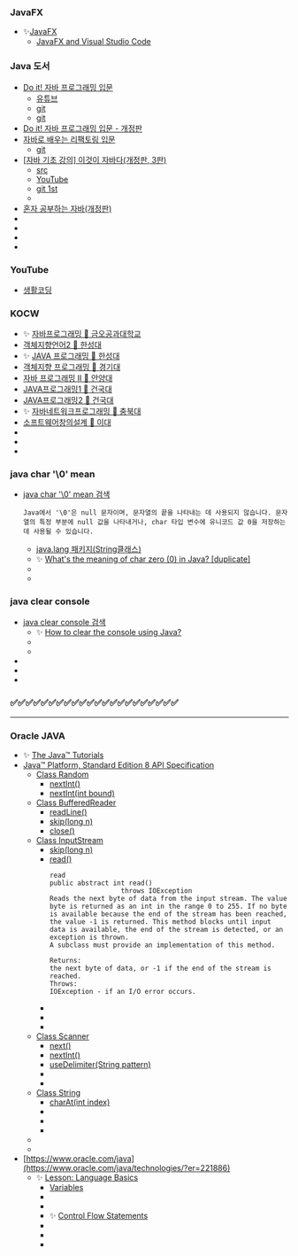### JavaFX
- ✨[JavaFX](https://openjfx.io/)
  - [JavaFX and Visual Studio Code](https://openjfx.io/openjfx-docs/#install-javafx)

### Java 도서
- [Do it! 자바 프로그래밍 입문 ](https://www.aladin.co.kr/shop/wproduct.aspx?ItemId=157852460&srsltid=AfmBOoo3PX-ccZxnlFY3Q_HIIx_Ym8iz7HCy_rkphJE2gpSMmoGzgANS)
  - [유튜브](https://www.youtube.com/playlist?list=PLG7te9eYUi7typZrH4fqXvs4E22ZFn1Nj)
  - [git](https://github.com/easyspubjava/JAVA_LAB)
  - [git](https://github.com/CJSRKSQLDOSDPTM/java_-?tab=readme-ov-file)
- [Do it! 자바 프로그래밍 입문 - 개정판](https://www.aladin.co.kr/shop/wproduct.aspx?ItemId=354350098)
- [자바로 배우는 리팩토링 입문](https://www.aladin.co.kr/shop/wproduct.aspx?ItemId=120271469&srsltid=AfmBOoqR7popTH4x5iNR1qEdr8-jFqtoRiuxMhmXTeOYxY4rKzcwxBan)
  - [git](https://github.com/gilbutITbook/006921)
- [[자바 기초 강의] 이것이 자바다(개정판, 3판)](https://www.aladin.co.kr/shop/wproduct.aspx?itemid=336982990&srsltid=afmboorrjy0__glv0cl_dwxzjey7cdjfsebypqb8ubzkw0t7zzwh6inn)
  - [src](https://www.hanbit.co.kr/store/books/look.php?p_code=B4861113361)
  - [YouTube](https://www.youtube.com/playlist?list=PLVsNizTWUw7EmX1Y-7tB2EmsK6nu6Q10q)
  - [git 1st](https://github.com/benigndeus/ThisIsJava)
  - []()
- [혼자 공부하는 자바(개정판)](https://hongong.hanbit.co.kr/%ec%9e%90%eb%b0%94/)
- []()
- []()
- []()
- []()

### YouTube
- [생활코딩](https://www.youtube.com/@coohde/playlists)

### KOCW
- ✨ [자바프로그래밍 🔷 금오공과대학교](http://www.kocw.net/home/cview.do?cid=2f707a756c0c8e29)
- [객체지향언어2 🔷 한성대](http://www.kocw.net/home/cview.do?cid=a6b0b625ed9a41ee)
- ✨ [JAVA 프로그래밍 🔷 한성대](http://www.kocw.net/home/cview.do?cid=df718527167c1633)
- [객체지향 프로그래밍 🔷 경기대](http://www.kocw.net/home/cview.do?cid=b1aaba8d04356c90)
- [자바 프로그래밍 Ⅱ 🔷 안양대](http://www.kocw.net/home/cview.do?cid=3c5df9f4589c4fa9)
- [JAVA프로그래밍1 🔷 건국대](http://www.kocw.net/home/cview.do?cid=fa17664bb8690297)
- [JAVA프로그래밍2 🔷 건국대](http://www.kocw.net/home/cview.do?cid=2a75e47cc8c05fec)
- ✨ [자바네트워크프로그래밍 🔷 충북대](http://www.kocw.net/home/cview.do?cid=f126689618b77cf1)
- [소프트웨어창의설계 🔷 이대](http://www.kocw.net/home/cview.do?cid=245a18b4cc8a40f0)
- []()
- []()
- []()

### java char '\0' mean
- [java char '\0' mean 검색](https://www.google.com/search?q=java+char+%27%5C0%27+mean&oq=java+char+%27%5C0&gs_lcrp=EgZjaHJvbWUqBggAEEUYOzIGCAAQRRg7MgYIARBFGDsyBggCEEUYOdIBCDYwODRqMGo0qAIAsAIB&sourceid=chrome&ie=UTF-8)
    ```
    Java에서 '\0'은 null 문자이며, 문자열의 끝을 나타내는 데 사용되지 않습니다. 문자열의 특정 부분에 null 값을 나타내거나, char 타입 변수에 유니코드 값 0을 저장하는 데 사용될 수 있습니다. 
    ```
  - [java.lang 패키지(String클래스)](https://limsungju.tistory.com/163)
  - ✨ [What's the meaning of char zero (0) in Java? [duplicate]](https://stackoverflow.com/questions/9753576/whats-the-meaning-of-char-zero-0-in-java)
  - []()
  - []()

### java clear console
- [java clear console 검색](https://www.google.com/search?q=java+clear+console&oq=java+clear+console&gs_lcrp=EgZjaHJvbWUqBwgAEAAYgAQyBwgAEAAYgAQyBwgBEAAYgAQyBwgCEAAYgAQyBwgDEAAYgAQyBwgEEAAYgAQyBwgFEAAYgAQyBggGEAAYHjIGCAcQABgeMgYICBAAGB4yBggJEAAYHtIBCDc1OTFqMGo3qAIAsAIA&sourceid=chrome&ie=UTF-8)
  - ✨ [How to clear the console using Java?](https://stackoverflow.com/questions/2979383/how-to-clear-the-console-using-java)
  - []()
  - []()
- []()
- []()
- []()


### ✅✅✅✅✅✅✅✅✅✅✅✅✅✅✅✅✅✅✅✅✅✅
---

### Oracle JAVA
- ✨ [The Java™ Tutorials](https://docs.oracle.com/javase/tutorial/java/TOC.html)
- [Java™ Platform, Standard Edition 8 API Specification](https://docs.oracle.com/javase/8/docs/api/index.html)
  - [Class Random](https://docs.oracle.com/javase/8/docs/api/java/util/Random.html)
    - [nextInt()](https://docs.oracle.com/javase/8/docs/api/java/util/Random.html#nextInt--)
    - [nextInt(int bound)](https://docs.oracle.com/javase/8/docs/api/java/util/Random.html#nextInt-int-)
  - [Class BufferedReader](https://docs.oracle.com/javase/8/docs/api/java/io/BufferedReader.html)
    - [readLine()](https://docs.oracle.com/javase/8/docs/api/java/io/BufferedReader.html#readLine--)
    - [skip(long n)](https://docs.oracle.com/javase/8/docs/api/java/io/BufferedReader.html#skip-long-)
    - [close()](https://docs.oracle.com/javase/8/docs/api/java/io/BufferedReader.html#close--)
  - [Class InputStream](https://docs.oracle.com/javase/8/docs/api/java/io/InputStream.html)
    - [skip(long n)](https://docs.oracle.com/javase/8/docs/api/java/io/InputStream.html#skip-long-)
    - [read()](https://docs.oracle.com/javase/8/docs/api/java/io/InputStream.html#read--)
      ```
      read
      public abstract int read()
                        throws IOException
      Reads the next byte of data from the input stream. The value byte is returned as an int in the range 0 to 255. If no byte is available because the end of the stream has been reached, the value -1 is returned. This method blocks until input data is available, the end of the stream is detected, or an exception is thrown.
      A subclass must provide an implementation of this method.

      Returns:
      the next byte of data, or -1 if the end of the stream is reached.
      Throws:
      IOException - if an I/O error occurs.      
      ```
    - []()
    - []()
    - []()
  - [Class Scanner](https://docs.oracle.com/javase/8/docs/api/java/util/Scanner.html)
    - [next()](https://docs.oracle.com/javase/8/docs/api/java/util/Scanner.html#next--)
    - [nextInt()](https://docs.oracle.com/javase/8/docs/api/java/util/Scanner.html#nextInt--)
    - [useDelimiter(String pattern)](https://docs.oracle.com/javase/8/docs/api/java/util/Scanner.html#useDelimiter-java.lang.String-)
    - []()
    - []()
  - [Class String](https://docs.oracle.com/javase/8/docs/api/java/lang/String.html)
    - [charAt(int index)](https://docs.oracle.com/javase/8/docs/api/java/lang/String.html#charAt-int-)
    - []()
    - []()
    - []()
  - []()
  - []()
- [https://www.oracle.com/java](https://www.oracle.com/java/technologies/?er=221886)
  - ✨ [Lesson: Language Basics](https://docs.oracle.com/javase/tutorial/java/nutsandbolts/index.html)
    - [Variables](https://docs.oracle.com/javase/tutorial/java/nutsandbolts/variables.html)
    - []()
    - []()
    - ✨ [Control Flow Statements](https://docs.oracle.com/javase/tutorial/java/nutsandbolts/flow.html)
    - []()
    - []()
    - []()